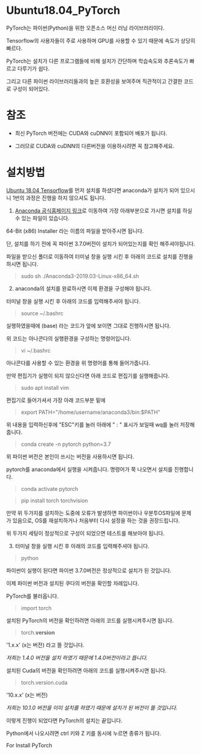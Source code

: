 # Ubuntu18.04_PyTorch
PyTorch는 파이썬(Python)을 위한 오픈소스 머신 러닝 라이브러리이다.

Tensorflow의 사용자들이 주로 사용하며 GPU를 사용할 수 있기 때문에 속도가 상당히 빠르다.

PyTorch는 설치가 다른 프로그램들에 비해 설치가 간단하며 학습속도와 추론속도가 빠르고 다루기가 쉽다.

그리고 다른 파이썬 라이브러리들과의 높은 호환성을 보여주며 직관적이고 간결한 코드로 구성이 되어있다.

# 참조

- 최신 PyTorch 버전에는 CUDA와 cuDNN이 포함되어 배포가 됩니다.

- 그러므로 CUDA와 cuDNN의 다른버전을 이용하시려면 꼭 참고해주세요.

# 설치방법
[Ubuntu 18.04 Tensorflow](https://github.com/DeepAbyss-s/Ubuntu18.04_Tensorflow)를 먼저 설치를 하셨다면 anaconda가 설치가 되어 있으시니 1번의 과정은 진행을 하지 않으셔도 됩니다.
1. [Anaconda 공식홈페이지 링크](https://www.anaconda.com/products/individual#download-section)로 이동하여 가장 아래부분으로 가시면 설치를 하실 수 있는 파일이 있습니다.

64-Bit (x86) Installer 라는 이름의 파일을 받아주시면 됩니다.

단, 설치를 하기 전에 꼭 파이썬 3.7.0버전이 설치가 되어있는지를 확인 해주셔야됩니다.

파일을 받으신 폴더로 이동하여 터미널 창을 실행 시킨 후 아래의 코드로 설치를 진행을 하시면 됩니다.
> sudo sh ./Anaconda3-2019.03-Linux-x86_64.sh

2. anaconda의 설치를 완료하시면 이제 환경을 구성해야 됩니다.

터미널 창을 실행 시킨 후 아래의 코드를 입력해주셔야 됩니다.

>source ~/.bashrc

실행하였을때에 (base) 라는 코드가 앞에 보이면 그대로 진행하시면 됩니다. 

위 코드는 아나콘다의 실행환경을 구성하는 명령어입니다.

>vi ~/.bashrc

아나콘다를 사용할 수 있는 환경을 위 명령어를 통해 들어가줍니다.

만약 편집기가 실행이 되지 않으신다면 아래 코드로 편집기를 실행해줍니다.

>sudo apt install vim

편집기로 들어가셔서 가장 아래 코드부분 밑에 
>export PATH="/home/username/anaconda3/bin:$PATH"

위 내용을 입력하신후에 "ESC"키를 눌러 아래에 " : " 표시가 보일때 wq를 눌러 저장해줍니다.

>conda create -n pytorch python=3.7

위 파이썬 버전은 본인이 쓰시는 버전을 사용하시면 됩니다.

pytorch를 anaconda에서 실행을 시켜줍니다. 명령어가 쭉 나오면서 설치를 진행합니다.

>conda activate pytorch

>pip install torch torchvision

만약 위 두가지를 설치하는 도중에 오류가 발생하면 파이썬이나 우분투OS파일에 문제가 있음으로, OS를 재설치하거나 처음부터 다시 설정을 하는 것을 권장드립니다.

위 두가지 세팅이 정상적으로 구성이 되었으면 테스트를 해보아야 됩니다.

3. 터미널 창을 실행 시킨 후 아래의 코드를 입력해주셔야 됩니다.

> python

파이썬이 실행이 된다면 파이썬 3.7.0버전은 정상적으로 설치가 된 것입니다.

이제 파이썬 버전과 설치된 쿠다의 버전을 확인할 차례입니다.

PyTorch를 불러옵니다.

> import torch

설치된 PyTorch의 버전을 확인하려면 아래의 코드를 실행시켜주시면 됩니다.

> torch.__version__

'1.x.x' (x는 버전) 라고 뜰 것입니다. 

_저희는 1.4.0 버전을 설치 하였기 때문에 1.4.0버전이라고 뜹니다._

설치된 Cuda의 버전을 확인하려면 아래의 코드를 실행시켜주시면 됩니다.

> torch.version.cuda

'10.x.x' (x는 버전)

_저희는 10.1.0 버전을 이미 설치를 하였기 때문에 설치가 된 버전이 뜰 것입니다._ 

이렇게 진행이 되었다면 PyTorch의 설치는 끝입니다.

Python에서 나오시려면 ctrl 키와 Z 키를 동시에 누르면 종류가 됩니다.



For Install PyTorch
